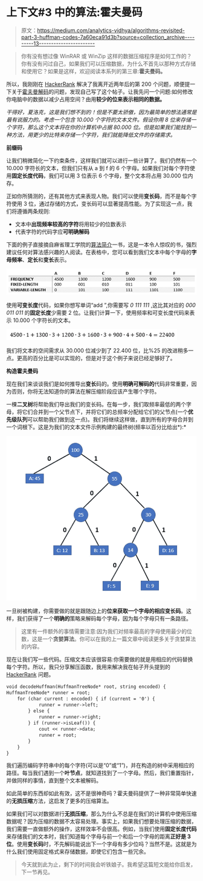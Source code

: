 # 上下文#3 中的算法:霍夫曼码

> 原文：<https://medium.com/analytics-vidhya/algorithms-revisited-part-3-huffman-codes-7a60eca91d3b?source=collection_archive---------13----------------------->

> 你有没有想过像 WinRAR 或 WinZip 这样的数据压缩程序是如何工作的？你有没有问过自己，如果我们可以压缩数据，为什么不首先以那种方式存储和使用它？如果是这样，欢迎阅读本系列的第三章:**霍夫曼码。**

所以，我刚刚在 [HackerRank](https://www.hackerrank.com/dashboard) 解决了我离开近两年后的第 200 个问题，顺便提一下关于[霍夫曼解码](https://www.hackerrank.com/challenges/tree-huffman-decoding/problem)的问题，发现自己写了这个帖子。让我先问一个问题:如何修改你电脑中的数据以减少占用空间？由用**较少的位来表示相同的数据。**

*干得好，夏洛克，这是我们想不到的！但是不要太骄傲，因为最简单的想法通常是最有说服力的。考虑一个包含 10.000 个字符的文本文件。假设你用 8 位来存储一个字符，那么这个文本将在你的计算机中占据 80.000 位。但是如果我们能找到一种方法，用更少的比特来存储一个字符，我们就能降低文件的存储需求。*

**前缀码**

让我们稍微简化一下约束条件，这样我们就可以进行一些计算了。我们仍然有一个 10.000 字符长的文本，但我们只有从 a 到 f 的 6 个字母。如果我们对每个字符使用**固定长度代码**，我们可以用 3 位表示 6 个字母，整个文本将占用 30.000 位内存。

正如你所猜测的，还有其他方式来表现人物。我们可以使用**变长码**，而不是每个字符使用 3 位，通过存储的方式，变长码可以显著提高性能。为了实现这一点，我们将遵循两条规则:

*   文本中**出现频率较高的字符**将用较少的位数表示
*   代表字符的代码字应**可明确解码**

下面的例子直接摘自麻省理工学院的[算法简介](https://www.amazon.com.tr/Introduction-Algorithms-Thomas-H-Cormen/dp/0262033844)一书，这是一本令人惊叹的书，强烈建议任何对算法感兴趣的人阅读。在表格中，您可以看到我们文本中每个字母的**字母频率**、**定长**和**变长**表示。

![](img/5b42d1d6b2c985008aab9d72642dd4b7.png)

使用**可变长度**代码，如果你想写单词“add ”,你需要写 *0 111 111* ,这比其对应的 *000 011 011* 的**固定长度**少需要 2 位。让我们计算一下，使用频率和可变长度代码来表示 10.000 个字符长的文本。

![](img/96061c90fe89ad90986dfab102a1adf8.png)

我们将文本的空间需求从 30.000 位减少到了 22.400 位，比%25 的改进稍多一点。更高的百分比是可以实现的，但是对于这个例子来说已经足够好了。

**构造霍夫曼码**

现在我们来谈谈我们是如何推导出**变长**码的。使用**明确可解码的**代码非常重要，因为否则，你将无法知道你的算法在解压缩阶段应该产生哪个字符。

一棵**二叉树**将帮助我们导出我们的变长码。在每一步，我们取频率最低的两个字母，将它们合并到一个父节点下，并将它们的总频率分配给它们的父节点(一个**优先级队列**可以帮助我们做到这一点)。我们将继续这样做，直到所有的字母合并到一个词根下。这是为我们的文本文件示例构建的最终树(频率以百分比给出*):*

![](img/a293ec6c00a40197de3461dc87500a99.png)

一旦树被构建，你需要做的就是跟随边上的**位来获取一个字母的相应变长码**。这样，我们获得了一个**明确的**策略来解码每个字母，因为每个字母只有一条路径。

> 这里有一件额外的事情需要注意:因为我们对频率最高的字母使用最少的位数，这是一个**贪婪算法**。你可以在我的上一篇文章中阅读更多关于贪婪算法的内容。

现在让我们写一些代码。压缩文本应该很容易:你需要做的就是用相应的代码替换每个字符。所以，我只分享解压函数，我用来解决我在帖子开头提到的 [HackerRank](https://www.hackerrank.com/challenges/tree-huffman-decoding/problem) 问题。

```
void decodeHuffman(HuffmanTreeNode* root, string encoded) { HuffmanTreeNode* runner = root;
    for (char current : encoded) { if (current = '0') {
            runner = runner->left;
        } else {
            runner = runner->right;
        } if (runner->isLeaf()) {
            cout << runner->data;
            runner = root;
        }
    }
}
```

我们遍历编码字符串中的每个字符(可以是“0”或“1”)，并在构造的树中采用相应的路径。每当我们遇到一个**叶节点**，就知道找到了一个字母。然后，我们重置指针，并做同样的事情，直到整个文本被解码。

如此简单的东西却如此有效，这不是很神奇吗？霍夫曼码提供了一种非常简单快速的**无损压缩**方法，这启发了更多的压缩算法。

如果我们可以对数据进行**无损压缩**，那么为什么不总是在我们的计算机中使用压缩数据呢？因为压缩的数据不太容易处理。事实上，如果我们想要处理压缩的数据，我们需要一直做额外的操作，这样效率不会很高。例如，当我们使用**固定长度代码**来存储我们的文本时，我们知道每个字母与前一个和后一个字母的距离**正好是 3 位**。使用**变长码**时，不先解码能说出下一个字母有多少位吗？当然不是。这就是为什么我们使用固定格式来存储数据，即使它们包含一些冗余。

> 今天就到此为止，剩下的时间我会听铁娘子。我希望这篇短文能给你启发，下一节再见。